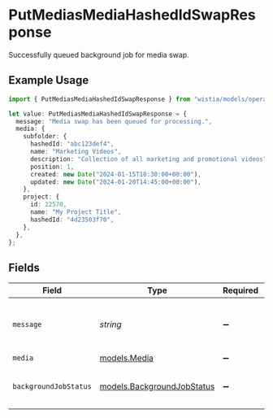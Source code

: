 # PutMediasMediaHashedIdSwapResponse

Successfully queued background job for media swap.

## Example Usage

```typescript
import { PutMediasMediaHashedIdSwapResponse } from "wistia/models/operations";

let value: PutMediasMediaHashedIdSwapResponse = {
  message: "Media swap has been queued for processing.",
  media: {
    subfolder: {
      hashedId: "abc123def4",
      name: "Marketing Videos",
      description: "Collection of all marketing and promotional videos",
      position: 1,
      created: new Date("2024-01-15T10:30:00+00:00"),
      updated: new Date("2024-01-20T14:45:00+00:00"),
    },
    project: {
      id: 22570,
      name: "My Project Title",
      hashedId: "4d23503f70",
    },
  },
};
```

## Fields

| Field                                                             | Type                                                              | Required                                                          | Description                                                       | Example                                                           |
| ----------------------------------------------------------------- | ----------------------------------------------------------------- | ----------------------------------------------------------------- | ----------------------------------------------------------------- | ----------------------------------------------------------------- |
| `message`                                                         | *string*                                                          | :heavy_minus_sign:                                                | N/A                                                               | Media swap has been queued for processing.                        |
| `media`                                                           | [models.Media](../../models/media.md)                             | :heavy_minus_sign:                                                | N/A                                                               |                                                                   |
| `backgroundJobStatus`                                             | [models.BackgroundJobStatus](../../models/backgroundjobstatus.md) | :heavy_minus_sign:                                                | Status of the background job.                                     |                                                                   |